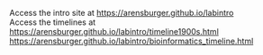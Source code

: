 Access the intro site at https://arensburger.github.io/labintro<br>
Access the timelines at <br>
https://arensburger.github.io/labintro/timeline1900s.html <br>
https://arensburger.github.io/labintro/bioinformatics_timeline.html<br>
